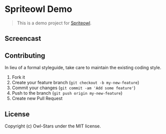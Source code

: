 # Spriteowl Demo

> This is a demo project for [Spriteowl](http://spriteowl.owl-stars.com).

## Screencast



## Contributing

In lieu of a formal styleguide, take care to maintain the existing coding style.

1. Fork it
2. Create your feature branch (`git checkout -b my-new-feature`)
3. Commit your changes (`git commit -am 'Add some feature'`)
4. Push to the branch (`git push origin my-new-feature`)
5. Create new Pull Request

## License
Copyright (c) Owl-Stars under the MIT license.